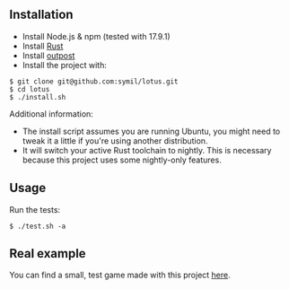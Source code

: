 ## Installation

- Install Node.js & npm (tested with 17.9.1)
- Install [Rust](https://www.rust-lang.org/tools/install)
- Install [outpost](https://github.com/symil/outpost)
- Install the project with:
```
$ git clone git@github.com:symil/lotus.git
$ cd lotus
$ ./install.sh
```

Additional information:

- The install script assumes you are running Ubuntu, you might need to tweak it a little if you're using another distribution.
- It will switch your active Rust toolchain to nightly. This is necessary because this project uses some nightly-only features.

## Usage

Run the tests:

```
$ ./test.sh -a
```

## Real example

You can find a small, test game made with this project [here](https://github.com/symil/mesys).